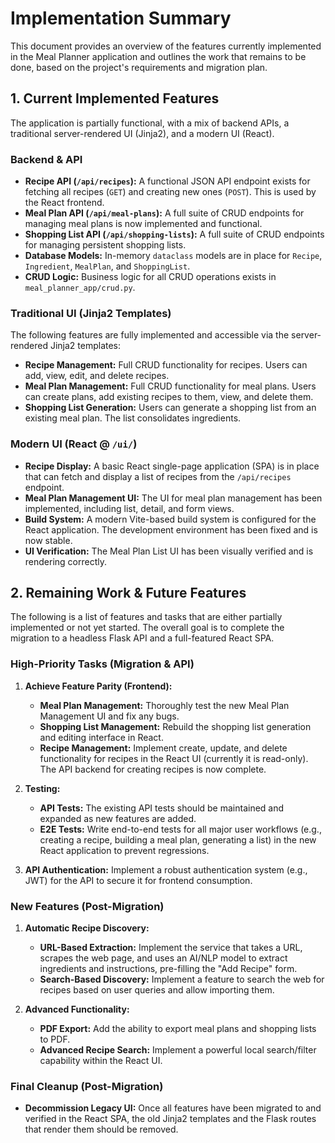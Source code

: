 # Implementation Summary

This document provides an overview of the features currently implemented in the Meal Planner application and outlines the work that remains to be done, based on the project's requirements and migration plan.

## 1. Current Implemented Features

The application is partially functional, with a mix of backend APIs, a traditional server-rendered UI (Jinja2), and a modern UI (React).

### Backend & API

*   **Recipe API (`/api/recipes`):** A functional JSON API endpoint exists for fetching all recipes (`GET`) and creating new ones (`POST`). This is used by the React frontend.
*   **Meal Plan API (`/api/meal-plans`):** A full suite of CRUD endpoints for managing meal plans is now implemented and functional.
*   **Shopping List API (`/api/shopping-lists`):** A full suite of CRUD endpoints for managing persistent shopping lists.
*   **Database Models:** In-memory `dataclass` models are in place for `Recipe`, `Ingredient`, `MealPlan`, and `ShoppingList`.
*   **CRUD Logic:** Business logic for all CRUD operations exists in `meal_planner_app/crud.py`.

### Traditional UI (Jinja2 Templates)

The following features are fully implemented and accessible via the server-rendered Jinja2 templates:

*   **Recipe Management:** Full CRUD functionality for recipes. Users can add, view, edit, and delete recipes.
*   **Meal Plan Management:** Full CRUD functionality for meal plans. Users can create plans, add existing recipes to them, view, and delete them.
*   **Shopping List Generation:** Users can generate a shopping list from an existing meal plan. The list consolidates ingredients.

### Modern UI (React @ `/ui/`)

*   **Recipe Display:** A basic React single-page application (SPA) is in place that can fetch and display a list of recipes from the `/api/recipes` endpoint.
*   **Meal Plan Management UI:** The UI for meal plan management has been implemented, including list, detail, and form views.
*   **Build System:** A modern Vite-based build system is configured for the React application. The development environment has been fixed and is now stable.
*   **UI Verification:** The Meal Plan List UI has been visually verified and is rendering correctly.

## 2. Remaining Work & Future Features

The following is a list of features and tasks that are either partially implemented or not yet started. The overall goal is to complete the migration to a headless Flask API and a full-featured React SPA.

### High-Priority Tasks (Migration & API)

1.  **Achieve Feature Parity (Frontend):**
    *   **Meal Plan Management:** Thoroughly test the new Meal Plan Management UI and fix any bugs.
    *   **Shopping List Management:** Rebuild the shopping list generation and editing interface in React.
    *   **Recipe Management:** Implement create, update, and delete functionality for recipes in the React UI (currently it is read-only). The API backend for creating recipes is now complete.

2.  **Testing:**
    *   **API Tests:** The existing API tests should be maintained and expanded as new features are added.
    *   **E2E Tests:** Write end-to-end tests for all major user workflows (e.g., creating a recipe, building a meal plan, generating a list) in the new React application to prevent regressions.

3.  **API Authentication:** Implement a robust authentication system (e.g., JWT) for the API to secure it for frontend consumption.

### New Features (Post-Migration)

1.  **Automatic Recipe Discovery:**
    *   **URL-Based Extraction:** Implement the service that takes a URL, scrapes the web page, and uses an AI/NLP model to extract ingredients and instructions, pre-filling the "Add Recipe" form.
    *   **Search-Based Discovery:** Implement a feature to search the web for recipes based on user queries and allow importing them.

2.  **Advanced Functionality:**
    *   **PDF Export:** Add the ability to export meal plans and shopping lists to PDF.
    *   **Advanced Recipe Search:** Implement a powerful local search/filter capability within the React UI.

### Final Cleanup (Post-Migration)

*   **Decommission Legacy UI:** Once all features have been migrated to and verified in the React SPA, the old Jinja2 templates and the Flask routes that render them should be removed.
